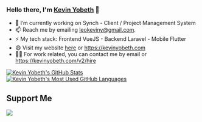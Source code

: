 ### Hello there, I'm [Kevin Yobeth](https://kevinyobeth.com/v2) 👋
- 🔭 I’m currently working on Synch - Client / Project Management System
- 📫 Reach me by emailing leokeviny@gmail.com.
- ⚡ My tech stack: Frontend VueJS - Backend Laravel - Mobile Flutter
- 😄 Visit my website [here](https://kevinyobeth.com) or https://kevinyobeth.com
- 👷‍♂️ For work related, you can contact me by email or https://kevinyobeth.com/v2/hire

<a href="https://github.com/anuraghazra/github-readme-stats">
  <img align="top" src="https://github-readme-stats.vercel.app/api?username=kevinyobeth&hide=contribs&count_private=true&theme=dracula&show_icons=true" alt="Kevin Yobeth's GitHub Stats" />
</a>

<a href="https://github.com/anuraghazra/github-readme-stats">
  <img align="top" src="https://github-readme-stats.vercel.app/api/top-langs/?username=kevinyobeth&count_private=true&theme=dracula&show_icons=true&hide=css,java&layout=compact&card_width=270&langs_count=6" alt="Kevin Yobeth's Most Used GitHub Languages" />
</a>

## Support Me
<a href="https://www.buymeacoffee.com/kevinyobeth">
  <img src="https://img.buymeacoffee.com/button-api/?text=Feed me pizza&emoji=🍕&slug=kevinyobeth&button_colour=FFDD00&font_colour=000000&font_family=Lato&outline_colour=000000&coffee_colour=ffffff">
</a>
